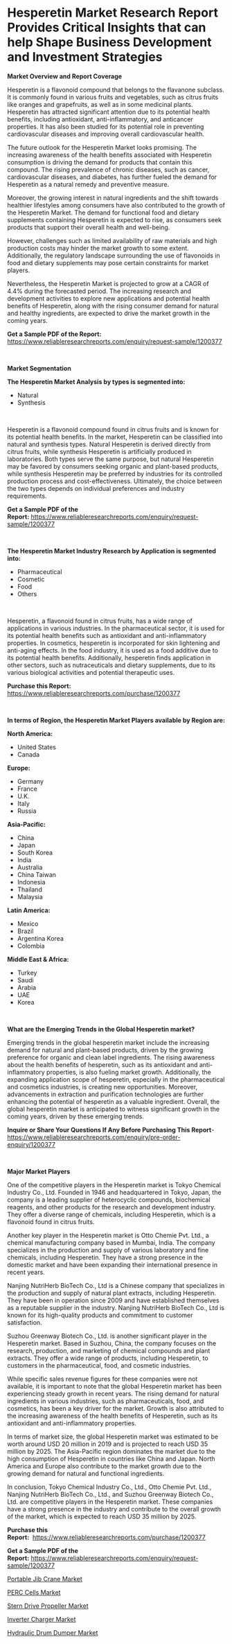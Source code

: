 <p><h1>Hesperetin Market Research Report Provides Critical Insights that can help Shape Business Development and Investment Strategies</h1></p><p><strong>Market Overview and Report Coverage</strong></p>
<p><p>Hesperetin is a flavonoid compound that belongs to the flavanone subclass. It is commonly found in various fruits and vegetables, such as citrus fruits like oranges and grapefruits, as well as in some medicinal plants. Hesperetin has attracted significant attention due to its potential health benefits, including antioxidant, anti-inflammatory, and anticancer properties. It has also been studied for its potential role in preventing cardiovascular diseases and improving overall cardiovascular health.</p><p>The future outlook for the Hesperetin Market looks promising. The increasing awareness of the health benefits associated with Hesperetin consumption is driving the demand for products that contain this compound. The rising prevalence of chronic diseases, such as cancer, cardiovascular diseases, and diabetes, has further fueled the demand for Hesperetin as a natural remedy and preventive measure.</p><p>Moreover, the growing interest in natural ingredients and the shift towards healthier lifestyles among consumers have also contributed to the growth of the Hesperetin Market. The demand for functional food and dietary supplements containing Hesperetin is expected to rise, as consumers seek products that support their overall health and well-being.</p><p>However, challenges such as limited availability of raw materials and high production costs may hinder the market growth to some extent. Additionally, the regulatory landscape surrounding the use of flavonoids in food and dietary supplements may pose certain constraints for market players.</p><p>Nevertheless, the Hesperetin Market is projected to grow at a CAGR of 4.4% during the forecasted period. The increasing research and development activities to explore new applications and potential health benefits of Hesperetin, along with the rising consumer demand for natural and healthy ingredients, are expected to drive the market growth in the coming years.</p></p>
<p><strong>Get a Sample PDF of the Report:</strong> <a href="https://www.reliableresearchreports.com/enquiry/request-sample/1200377">https://www.reliableresearchreports.com/enquiry/request-sample/1200377</a></p>
<p>&nbsp;</p>
<p><strong>Market Segmentation</strong></p>
<p><strong>The Hesperetin Market Analysis by types is segmented into:</strong></p>
<p><ul><li>Natural</li><li>Synthesis</li></ul></p>
<p>&nbsp;</p>
<p><p>Hesperetin is a flavonoid compound found in citrus fruits and is known for its potential health benefits. In the market, Hesperetin can be classified into natural and synthesis types. Natural Hesperetin is derived directly from citrus fruits, while synthesis Hesperetin is artificially produced in laboratories. Both types serve the same purpose, but natural Hesperetin may be favored by consumers seeking organic and plant-based products, while synthesis Hesperetin may be preferred by industries for its controlled production process and cost-effectiveness. Ultimately, the choice between the two types depends on individual preferences and industry requirements.</p></p>
<p><strong>Get a Sample PDF of the Report:</strong>&nbsp;<a href="https://www.reliableresearchreports.com/enquiry/request-sample/1200377">https://www.reliableresearchreports.com/enquiry/request-sample/1200377</a></p>
<p>&nbsp;</p>
<p><strong>The Hesperetin Market Industry Research by Application is segmented into:</strong></p>
<p><ul><li>Pharmaceutical</li><li>Cosmetic</li><li>Food</li><li>Others</li></ul></p>
<p>&nbsp;</p>
<p><p>Hesperetin, a flavonoid found in citrus fruits, has a wide range of applications in various industries. In the pharmaceutical sector, it is used for its potential health benefits such as antioxidant and anti-inflammatory properties. In cosmetics, hesperetin is incorporated for skin lightening and anti-aging effects. In the food industry, it is used as a food additive due to its potential health benefits. Additionally, hesperetin finds application in other sectors, such as nutraceuticals and dietary supplements, due to its various biological activities and potential therapeutic uses.</p></p>
<p><strong>Purchase this Report:</strong>&nbsp; <a href="https://www.reliableresearchreports.com/purchase/1200377">https://www.reliableresearchreports.com/purchase/1200377</a></p>
<p>&nbsp;</p>
<p><strong>In terms of Region, the Hesperetin Market Players available by Region are:</strong></p>
<p>
    <p> <strong> North America: </strong>
        <ul>
            <li>United States</li>
            <li>Canada</li>
        </ul>
        </p> 
    <p> <strong> Europe: </strong>
        <ul>
            <li>Germany</li>
            <li>France</li>
            <li>U.K.</li>
            <li>Italy</li>
            <li>Russia</li>
        </ul>
        </p> 
    <p> <strong> Asia-Pacific: </strong>
        <ul>
            <li>China</li>
            <li>Japan</li>
            <li>South Korea</li>
            <li>India</li>
            <li>Australia</li>
            <li>China Taiwan</li>
            <li>Indonesia</li>
            <li>Thailand</li>
            <li>Malaysia</li>
        </ul>
        </p> 
    <p> <strong> Latin America: </strong>
        <ul>
            <li>Mexico</li>
            <li>Brazil</li>
            <li>Argentina Korea</li>
            <li>Colombia</li>
        </ul>
        </p> 
    <p> <strong> Middle East & Africa: </strong>
        <ul>
            <li>Turkey</li>
            <li>Saudi</li>
            <li>Arabia</li>
            <li>UAE</li>
            <li>Korea</li>
        </ul>
    </p>
    </p>
<p>&nbsp;</p>
<p><strong>What are the Emerging Trends in the Global Hesperetin market?</strong></p>
<p><p>Emerging trends in the global hesperetin market include the increasing demand for natural and plant-based products, driven by the growing preference for organic and clean label ingredients. The rising awareness about the health benefits of hesperetin, such as its antioxidant and anti-inflammatory properties, is also fueling market growth. Additionally, the expanding application scope of hesperetin, especially in the pharmaceutical and cosmetics industries, is creating new opportunities. Moreover, advancements in extraction and purification technologies are further enhancing the potential of hesperetin as a valuable ingredient. Overall, the global hesperetin market is anticipated to witness significant growth in the coming years, driven by these emerging trends.</p></p>
<p><strong>Inquire or Share Your Questions If Any Before Purchasing This Report</strong>- <a href="https://www.reliableresearchreports.com/enquiry/pre-order-enquiry/1200377">https://www.reliableresearchreports.com/enquiry/pre-order-enquiry/1200377</a></p>
<p>&nbsp;</p>
<p><strong>Major Market Players</strong></p>
<p><p>One of the competitive players in the Hesperetin market is Tokyo Chemical Industry Co., Ltd. Founded in 1946 and headquartered in Tokyo, Japan, the company is a leading supplier of heterocyclic compounds, biochemical reagents, and other products for the research and development industry. They offer a diverse range of chemicals, including Hesperetin, which is a flavonoid found in citrus fruits.</p><p>Another key player in the Hesperetin market is Otto Chemie Pvt. Ltd., a chemical manufacturing company based in Mumbai, India. The company specializes in the production and supply of various laboratory and fine chemicals, including Hesperetin. They have a strong presence in the domestic market and have been expanding their international presence in recent years.</p><p>Nanjing NutriHerb BioTech Co., Ltd is a Chinese company that specializes in the production and supply of natural plant extracts, including Hesperetin. They have been in operation since 2009 and have established themselves as a reputable supplier in the industry. Nanjing NutriHerb BioTech Co., Ltd is known for its high-quality products and commitment to customer satisfaction.</p><p>Suzhou Greenway Biotech Co., Ltd. is another significant player in the Hesperetin market. Based in Suzhou, China, the company focuses on the research, production, and marketing of chemical compounds and plant extracts. They offer a wide range of products, including Hesperetin, to customers in the pharmaceutical, food, and cosmetic industries.</p><p>While specific sales revenue figures for these companies were not available, it is important to note that the global Hesperetin market has been experiencing steady growth in recent years. The rising demand for natural ingredients in various industries, such as pharmaceuticals, food, and cosmetics, has been a key driver for the market. Growth is also attributed to the increasing awareness of the health benefits of Hesperetin, such as its antioxidant and anti-inflammatory properties.</p><p>In terms of market size, the global Hesperetin market was estimated to be worth around USD 20 million in 2019 and is projected to reach USD 35 million by 2025. The Asia-Pacific region dominates the market due to the high consumption of Hesperetin in countries like China and Japan. North America and Europe also contribute to the market growth due to the growing demand for natural and functional ingredients.</p><p>In conclusion, Tokyo Chemical Industry Co., Ltd., Otto Chemie Pvt. Ltd., Nanjing NutriHerb BioTech Co., Ltd., and Suzhou Greenway Biotech Co., Ltd. are competitive players in the Hesperetin market. These companies have a strong presence in the industry and contribute to the overall growth of the market, which is expected to reach USD 35 million by 2025.</p></p>
<p><strong>Purchase this Report:</strong>&nbsp;&nbsp;<a href="https://www.reliableresearchreports.com/purchase/1200377">https://www.reliableresearchreports.com/purchase/1200377</a></p>
<p></p>
<p><strong>Get a Sample PDF of the Report:</strong>&nbsp;<a href="https://www.reliableresearchreports.com/enquiry/request-sample/1200377">https://www.reliableresearchreports.com/enquiry/request-sample/1200377</a></p>
<p><p><a href="https://medium.com/@nicosmitham/portable-jib-crane-market-exploring-market-share-market-trends-and-future-growth-502ba1ec97d7">Portable Jib Crane Market</a></p><p><a href="https://medium.com/@saigemarvin1946/perc-cells-market-size-reveals-the-best-marketing-channels-in-global-industry-2e813ba402ea">PERC Cells Market</a></p><p><a href="https://medium.com/@jensenklein/stern-drive-propeller-market-comprehensive-assessment-by-type-application-and-geography-18cc32ed091c">Stern Drive Propeller Market</a></p><p><a href="https://medium.com/@jasperkuhic2023/inverter-charger-market-trends-and-market-analysis-forecasted-for-period-2023-2030-4d1a2d8d0075">Inverter Charger Market</a></p><p><a href="https://medium.com/@edenkrajcik/hydraulic-drum-dumper-market-insights-into-market-cagr-market-trends-and-growth-strategies-83548d9920d3">Hydraulic Drum Dumper Market</a></p></p>
